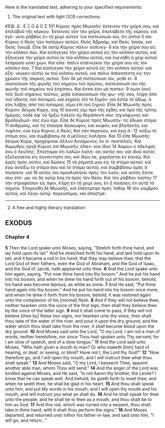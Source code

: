 Here is the translated text, adhering to your specified requirements:

1. The original text with light OCR corrections:

ΚΕΦ. Δ´.                 Ε Ξ Ο Δ Ο Σ                 101
Κύριος πρὸς Μωυσῆν· ἔκτεινον τὴν χεῖρά σου, καὶ ἐπιλαβοῦ τῆς
κέρκου. Ἐκτείνας οὖν τὴν χεῖρα, ἐπελάβετο τῆς κέρκου, καὶ ἐγέ-
νετο ῥάβδος ἐν τῇ χειρὶ αὐτοῦ· ἵνα πιστεύσωσι σοι, ὅτι ὤπταί 5
σοι Κύριος ὁ Θεὸς τῶν πατέρων αὐτῶν, Θεὸς Ἀβραάμ, καὶ Θεὸς
Ἰσαάκ, καὶ Θεὸς Ἰακώβ. Εἶπε δὲ αὐτῷ Κύριος πάλιν· εἰσένεγ- 6
και τὴν χεῖρά σου εἰς τὸν κόλπον σου. Καὶ εἰσήνεγκε τὴν χεῖρα
αὐτοῦ εἰς τὸν κόλπον αὐτοῦ, καὶ ἐξήνεγκε τὴν χεῖρα αὐτοῦ ἐκ
τοῦ κόλπου αὐτοῦ, καὶ ἐγενήθη ἡ χεὶρ αὐτοῦ λεπρῶσα ὡσεὶ χιών.
Καὶ εἶπε· πάλιν εἰσένεγκαι τὴν χεῖρά σου εἰς τὸν κόλπον σου. 7
Καὶ εἰσήνεγκε τὴν χεῖρα αὐτοῦ εἰς τὸν κόλπον αὐτοῦ· καὶ ἐξή-
νεγκεν αὐτὴν ἐκ τοῦ κόλπου αὐτοῦ, καὶ πάλιν ἀπεκατέστη εἰς τὴν
χρῶσιν τῆς σαρκὸς αὐτοῦ. Ἐὰν δὲ μὴ πιστεύσωσι σοι, μηδὲ εἰ- 8
σακούσωσι τῆς φωνῆς τοῦ σημείου τοῦ πρώτου, πιστεύσουσί σοι
τῆς φωνῆς τοῦ σημείου τοῦ ἐσχάτου. Καὶ ἔσται ἐὰν μὴ πιστεύ- 9
σωσι (σοι) τοῖς δυσὶ σημείοις τούτοις, μηδὲ εἰσακούσωσι τῆς φω-
νῆς σου, λήψῃ ἀπὸ τοῦ ὕδατος τοῦ ποταμοῦ, καὶ ἐκχεεῖς ἐπὶ τὸ
ξηρόν· καὶ ἔσται τὸ ὕδωρ, ὃ ἐὰν λάβῃς ἀπὸ τοῦ ποταμοῦ, αἷμα
ἐπὶ τοῦ ξηροῦ. Εἶπε δὲ Μωυσῆς πρὸς Κύριον· δέομαι Κύριε, οὐχ 10
ἱκανός εἰμι πρὸ τῆς ἐχθὲς καὶ πρὸ τῆς τρίτης ἡμέρας, οὐδὲ ἀφ᾽
οὗ ἤρξω λαλεῖν τῷ θεράποντί σου· ἰσχνόφωνος καὶ βραδύγλωσ-
σος ἐγώ εἰμι. Εἶπε δὲ Κύριος πρὸς Μωυσῆν· τίς ἔδωκε στόμα 11
ἀνθρώπῳ, καὶ τίς ἐποίησε δύσκωφον, καὶ κωφόν, καὶ βλέποντα, καὶ
τυφλόν; οὐκ ἐγὼ Κύριος ὁ Θεός; Καὶ νῦν πορεύου, καὶ ἐγὼ ἀ- 12
νοίξω τὸ στόμα σου, καὶ συμβιβάσω σε ἃ μέλλεις λαλῆσαι. Καὶ 13
εἶπε Μωυσῆς· δέομαι Κύριε, προχείρισαι ἄλλον δυνάμενον, ὃν ἀ-
ποστελεῖς. Καὶ θυμωθεὶς ὀργῇ Κύριος ἐπὶ Μωυσῆν, εἶπεν· οὐκ ἰδοὺ 14
Ἀαρὼν ὁ ἀδελφός σου ὁ Λευΐτης; Ἐπίσταμαι ὅτι λαλῶν λαλή-
σει αὐτὸς σοι· καὶ ἰδοὺ αὐτὸς ἐξελεύσεται εἰς συνάντησίν σοι, καὶ
ἰδών σε, χαρήσεται ἐν ἑαυτῷ. Καὶ ἐρεῖς πρὸς αὐτόν, καὶ δώσεις 15
τὰ ῥήματά μου εἰς τὸ στόμα αὐτοῦ· καὶ ἐγὼ ἀνοίξω τὸ στόμα
σου καὶ τὸ στόμα αὐτοῦ, καὶ συμβιβάσω ὑμᾶς ἃ ποιήσετε· καὶ 16
αὐτὸς σοι προσλαλήσει πρὸς τὸν λαόν, καὶ αὐτὸς ἔσται σου στό-
μα· σὺ δὲ αὐτῷ ἔσῃ τὰ πρὸς τὸν Θεόν. Καὶ τὴν ῥάβδον ταύτην 17
τὴν στραφεῖσαν εἰς ὄφιν, λήψῃ ἐν τῇ χειρί σου, ἐν ᾗ ποιήσεις ἐν
αὐτῇ τὰ σημεῖα. Ἐπορεύθη δὲ Μωυσῆς, καὶ ἐπέστρεψε πρὸς Ἰοθὸρ 18
τὸν γαμβρὸν αὐτοῦ, καὶ λέγει αὐτῷ· πορεύσομαι, καὶ ἀποστρέ-

***

2. A free and highly literary translation:

## EXODUS

### Chapter 4

**5** Then the Lord spake unto Moses, saying, "Stretch forth thine hand, and lay hold upon its tail." And he stretched forth his hand, and laid hold upon its tail; and it became a rod in his hand: that they may believe thee, that the Lord God of their fathers, even the God of Abraham, and the God of Isaac, and the God of Jacob, hath appeared unto thee.
**6** And the Lord spake unto him again, saying, "Put now thine hand into thy bosom." And he put his hand into his bosom; and when he drew his hand forth out of his bosom, behold, his hand was become leprous, as white as snow.
**7** And He said, "Put thine hand again into thy bosom." And he put his hand into his bosom once more; and when he drew it forth from his bosom, behold, it was restored again unto the complexion of his [normal] flesh.
**8** And if they will not believe thee, neither hearken unto the voice of the first sign, then shall they believe thee by the voice of the latter sign.
**9** And it shall come to pass, if they will not believe [thee by] these two signs, nor hearken unto thy voice, then shalt thou take of the water of the river, and pour it upon the dry ground; and the water which thou shalt take from the river, it shall become blood upon the dry ground.
**10** And Moses said unto the Lord, "O my Lord, I am not a man of words, neither heretofore, nor since Thou hast spoken unto Thy servant; for I am slow of speech, and of a slow tongue."
**11** And the Lord said unto Moses, "Who hath given a mouth to man? Or who maketh [him] hard of hearing, or deaf, or seeing, or blind? Have not I, the Lord thy God?"
**12** "Now therefore go, and I will open thy mouth, and I will instruct thee what thou shalt speak."
**13** And Moses said, "O my Lord, I beseech Thee, appoint another able man, whom Thou wilt send."
**14** And the anger of the Lord was kindled against Moses, and He said, "Is not Aaron thy brother, the Levite? I know that he can speak well. And behold, he goeth forth to meet thee; and when he seeth thee, he shall be glad in his heart.
**15** And thou shalt speak unto him, and put My words in his mouth; and I will open thy mouth and his mouth, and will instruct you what ye shall do.
**16** And he shall speak for thee unto the people; and he shall be to thee as a mouth, and thou shalt be to him as God.
**17** And this rod, which was turned into a serpent, thou shalt take in thine hand; with it shalt thou perform the signs."
**18** And Moses departed, and returned unto Iothor his father-in-law, and said unto him, "I will go, and return..."